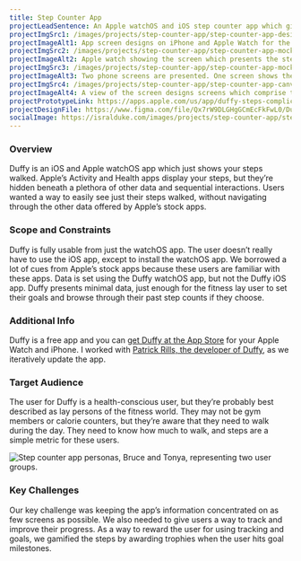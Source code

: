 ```yaml
---
title: Step Counter App
projectLeadSentence: An Apple watchOS and iOS step counter app which gives users a quick glance at their steps.
projectImgSrc1: /images/projects/step-counter-app/step-counter-app-designed-patrick-rills-isral-duke.jpg
projectImageAlt1: App screen designs on iPhone and Apple Watch for the step counter app.
projectImgSrc2: /images/projects/step-counter-app/step-counter-app-mockups-designed-patrick-rills-isral-duke-set-2.png
projectImageAlt2: Apple watch showing the screen which presents the steps walked.
projectImgSrc3: /images/projects/step-counter-app/step-counter-app-mockups-designed-patrick-rills-isral-duke-set-3.png
projectImageAlt3: Two phone screens are presented. One screen shows the home screen of the step counter app. The other screen shows the trophies screen for exceeding step goals.
projectImgSrc4: /images/projects/step-counter-app/step-counter-app-canvas-designed-isral-duke.jpg
projectImageAlt4: A view of the screen designs screens which comprise the step counter app. Both Apple Watch and iPhone screens are shown.
projectPrototypeLink: https://apps.apple.com/us/app/duffy-steps-complication/id1207581673
projectDesignFile: https://www.figma.com/file/Qx7rW9DLGHgGCmEcFkFwL0/Duffy?node-id=67%3A254
socialImage: https://isralduke.com/images/projects/step-counter-app/step-counter-app-designed-patrick-rills-isral-duke.jpg
---
```


### Overview

Duffy is an iOS and Apple watchOS app which just shows your steps walked. Apple’s Activity and Health apps display your steps, but they’re hidden beneath a plethora of other data and sequential interactions. Users wanted a way to easily see just their steps walked, without navigating through the other data offered by Apple’s stock apps.

### Scope and Constraints

Duffy is fully usable from just the watchOS app. The user doesn’t really have to use the iOS app, except to install the watchOS app. We borrowed a lot of cues from Apple’s stock apps because these users are familiar with these apps. Data is set using the Duffy watchOS app, but not the Duffy iOS app. Duffy presents minimal data, just enough for the fitness lay user to set their goals and browse through their past step counts if they choose.

### Additional Info

Duffy is a free app and you can <a href="https://apps.apple.com/us/app/duffy-steps-complication/id1207581673" target="_blank">get Duffy at the App Store</a> for your Apple Watch and iPhone. I worked with <a target="_blank" href="http://www.bigbluefly.com/duffy">Patrick Rills, the developer of Duffy</a>, as we iteratively update the app.

### Target Audience

The user for Duffy is a health-conscious user, but they’re probably best described as lay persons of the fitness world. They may not be gym members or calorie counters, but they’re aware that they need to walk during the day. They need to know how much to walk, and steps are a simple metric for these users.

![Step counter app personas, Bruce and Tonya, representing two user groups.](/images/projects/step-counter-app/step-counter-app-personas-isral-duke.png)

### Key Challenges

Our key challenge was keeping the app’s information concentrated on as few screens as possible. We also needed to give users a way to track and improve their progress. As a way to reward the user for using tracking and goals, we gamified the steps by awarding trophies when the user hits goal milestones.
